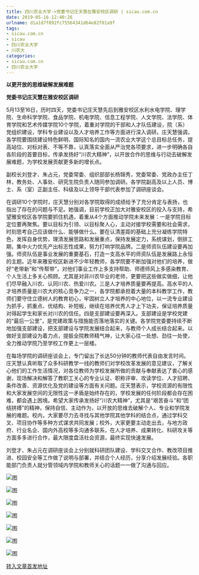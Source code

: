 ```yaml
---
title: 四川农业大学->党委书记庄天慧在雅安校区调研 | sicau.com.cn
date: 2019-05-16 12:40:26
urlname: d1a1d7f892fc75564341d64e82f01a9f
tags: 
- sicau.com.cn
- sicau
- 四川农业大学
- 川农大
categories:
- sicau.com.cn
- 四川农业大学
---
```



**以更开放的思维破解发展难题**

**党委书记庄天慧在雅安校区调研**

5月13至16日，历时四天，党委书记庄天慧先后到雅安校区水利水电学院、理学院、生命科学学院、食品学院、机电学院、信息工程学院、人文学院、法学院、体育学院和艺术传媒学院10个学院，着重对学院的干部和人才队伍建设，院（系）党组织建设，学科专业建设以及人才培养工作等方面进行深入调研。庄天慧强调，各学院要围绕建设特色鲜明、国际知名的国内一流农业大学这个总目标总任务，提高站位、对标对表、不等不靠，认真落实全面从严治党各项要求，进一步明确各自各阶段的首要目标，传承发扬好“川农大精神”，以开放合作的思维与行动去破解发展难题，为学校发展贡献更多新的增长点。

副校长刘登才、朱占元，党委常委、组织部部长杨锦秀，党委常委、党政办主任丁林，教务处、人事处、研究生院负责人随同参加调研。各学院副高及以上人员、博士、系（室）正副主任、科级及以上领导干部代表参加了调研座谈会。

在调研10个学院时，庄天慧分别对各学院取得的成绩给予了充分肯定与表扬，也指出了存在的问题与不足。她强调，目前学校正加大对雅安校区的投入与支持，希望雅安校区各学院要抓住机遇，着重从4个方面推动学院未来发展：一是学院目标定位要再聚焦。要以目标为引领、以目标聚人心，主动对接学校需要和社会需求，时刻思考自己应该做什么、能够做什么。要在认清差距的基础上充分凝练学院特色，发挥自身优势，理清发展思路和发展重点，保持发展定力，系统谋划，倒排工期，集中火力优先产出标志性成果，努力打响学院品牌。二是师资队伍建设要再加强。师资队伍是事业发展的重要基石，打造一支高水平的师资队伍是发展路上永恒的主题。近年来雅安校区新进不少年轻教师，各学院要不断加强对他们的培养，做好“老带新”和“传帮带”，对他们事业工作上多支持帮助、师德师风上多感染教育、个人生活上多关心照顾。尤其是对非川农毕业的老师，更要把这些做实做细，让他们尽早融入川农、认同川农、热爱川农。三是人才培养质量要再提高。高水平的人才培养质量是川农大的核心竞争力之一，各学院都承担着大量的本科教学工作，教师们要守住立德树人的教育初心，牢固树立人才培养的中心地位，以一流专业建设为抓手，抓重点、优结构、补短板，继续在培养优秀人才上下功夫，保证培养质量对得起学生和家长对川农的信任。四是支部建设要再深入。支部建设是学校党建的“最后一公里”，是党建政策与措施能否落地落实的关键。各学院党委要持续不断地加强支部建设，把支部建设与学院发展结合起来，与教师个人成长结合起来。以做好支部建设为着力点，提振全院教师精气神，让大家心往一处想、劲往一处使，全力推动学院乃至学校工作更上一层楼。

在每场学院的调研座谈会上，专门留出了长达50分钟的教师代表自由发言时间。庄天慧认真听取了众多科研教学一线的教师们对学校改革发展的意见建议，了解关心他们的工作生活情况，对各位教师为学校发展所做的贡献与奉献表达了衷心的感谢，现场解决和解答了教职工关心的专业认证、职称评审、攻读学位、人才招聘、条件改善、资源优化及党的建设等方面有关问题。庄天慧表示，学校资源的有限性和大家发展空间的无限性这一矛盾是始终存在的，学校发展的任何阶段都会存在困难，都会遇上困境。希望大家传承发扬好“川农大精神”，尤其是“艰苦奋斗”和“团结拼搏”的精神，保持自信、主动作为，以开放的思维去破解个人、专业和学院发展的难题。校内，大家要尽力去寻找与其他学院其他学科的结合点，通过学科交叉、项目协作等多种方式谋求共同发展；校外，大家更要主动走出去，与地方政府、行业名企、国内外高校等多沟通多联系，在人才培养、成果转化、科研攻关等方面多多进行合作，最大限度盘活社会资源，最终实现快速发展。

刘登才、朱占元在调研座谈会上分别就科研团队建设、学科交叉合作、教改项目推进、校园安全等工作做了说明与部署，并结合个人经历，分享介绍发展经验。各职能部门负责人就分管领域内学院和教师关心的话题一一做了沟通与回应。



![图](https://news.sicau.edu.cn/__local/E/59/2E/9C096798EC20D1DCEAC9C80FEAF_28D228E2_1002A.jpg)

![图](https://news.sicau.edu.cn/__local/9/24/FB/9F248288994C56E598D9604D067_894B4EBB_10E7D.jpg)

![图](https://news.sicau.edu.cn/__local/9/52/57/E60C398FD179C4144A38D43F4A6_8797E060_1110A.jpg)

![图](https://news.sicau.edu.cn/__local/2/53/B5/1C0A29214F37499F1BD74DF0E51_CB683C80_120BD.jpg)

![图](https://news.sicau.edu.cn/__local/4/59/37/6FF926E56B2F12622C020AC519C_D8B98F6F_12B67.jpg)

![图](https://news.sicau.edu.cn/__local/4/1E/F6/5F1A370A697DA40BA4636EEE517_6BFAD3EA_1052A.jpg)

![图](https://news.sicau.edu.cn/__local/4/3C/8F/2FAF509AF80CBAE651623DD1F78_11F48B00_18DF7.jpg)

[转入文章首发地址](https://news.sicau.edu.cn/info/1135/51226.htm)